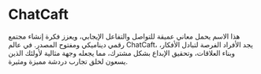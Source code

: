 # ChatCaft
هذا الاسم يحمل معاني عميقة للتواصل والتفاعل الإيجابي، ويعزز فكرة إنشاء مجتمع رقمي ديناميكي ومفتوح المصدر. في عالم ChatCaft، يجد الأفراد الفرصة لتبادل الأفكار، وبناء العلاقات، وتحقيق الإبداع بشكل مشترك، مما يجعله وجهة مثالية لأولئك الذين يسعون لخلق تجارب دردشة مميزة ومثيرة.
